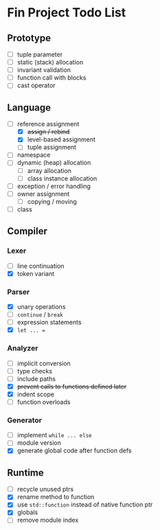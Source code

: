 # Fin Project Todo List

## Prototype
- [ ] tuple parameter
- [ ] static (stack) allocation
- [ ] invariant validation
- [ ] function call with blocks
- [ ] cast operator

## Language
- [ ] reference assignment
  - [x] ~~assign / rebind~~
  - [x] level-based assignment
  - [ ] tuple assignment
- [ ] namespace
- [ ] dynamic (heap) allocation
  - [ ] array allocation
  - [ ] class instance allocation
- [ ] exception / error handling
- [ ] owner assignment
  - [ ] copying / moving
- [ ] class

## Compiler

### Lexer
- [ ] line continuation
- [x] token variant

### Parser
- [x] unary operations
- [ ] `continue` / `break`
- [ ] expression statements
- [x] `let ... =`

### Analyzer
- [ ] implicit conversion
- [ ] type checks
- [ ] include paths
- [x] ~~prevent calls to functions defined later~~
- [x] indent scope
- [ ] function overloads

### Generator
- [ ] implement `while ... else`
- [ ] module version
- [x] generate global code after function defs

## Runtime
- [ ] recycle unused ptrs
- [x] rename method to function
- [x] use `std::function` instead of native function ptr
- [x] globals
- [ ] remove module index
